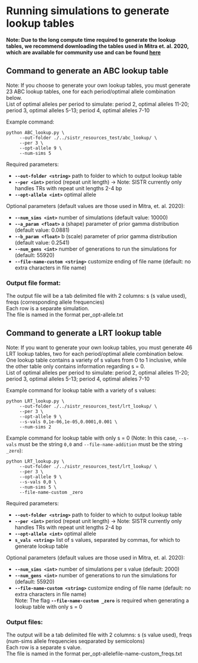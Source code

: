 # Running simulations to generate lookup tables

**Note: Due to the long compute time required to generate the lookup tables, we recommend downloading the tables used in Mitra et. al. 2020, which are available for community use and can be found [here](https://drive.google.com/drive/folders/1p_QoSQ7gzs7hVEwfJyhGMT-ELXZcWoA_?usp=sharing)**

## Command to generate an ABC lookup table  
Note: If you choose to generate your own lookup tables, you must generate 23 ABC lookup tables, one for each period/optimal allele combination below.    
List of optimal alleles per period to simulate: period 2, optimal alleles 11-20; period 3, optimal alleles 5-13; period 4, optimal alleles 7-10  

Example command:
```
python ABC_lookup.py \
     --out-folder ./../sistr_resources_test/abc_lookup/ \
     --per 3 \
     --opt-allele 9 \
     --num-sims 5
```

Required parameters:  
* __`--out-folder <string>`__ path to folder to which to output lookup table
* __`--per <int>`__ period (repeat unit length) -> Note: SISTR currently only handles TRs with repeat unit lengths 2-4 bp  
* __`--opt-allele <int>`__ optimal allele   

Optional parameters (default values are those used in Mitra, et. al. 2020):
* __`--num_sims <int>`__ number of simulations  (default value: 10000)
* __`--a_param <float>`__ a (shape) parameter of prior gamma distribution (default value: 0.0881)  
* __`--b_param <float>`__ b (scale) parameter of prior gamma distribution (default value: 0.2541)
* __`--num_gens <int>`__ number of generations to run the simulations for (default: 55920)
* __`--file-name-custom <string>`__ customize ending of file name (default: no extra characters in file name) 

### Output file format:
The output file will be a tab delimited file with 2 columns: s (s value used), freqs (corresponding allele frequencies)  
Each row is a separate simulation.  
The file is named in the format per_opt-allele.txt  

## Command to generate a LRT lookup table  
Note: If you want to generate your own lookup tables, you must generate 46 LRT lookup tables, two for each period/optimal allele combination below. One lookup table contains a variety of s values from 0 to 1 inclusive, while the other table only contains information regarding s = 0.  
List of optimal alleles per period to simulate: period 2, optimal alleles 11-20; period 3, optimal alleles 5-13; period 4, optimal alleles 7-10  

Example command for lookup table with a variety of s values:
```
python LRT_lookup.py \
     --out-folder ./../sistr_resources_test/lrt_lookup/ \
     --per 3 \
     --opt-allele 9 \
     --s-vals 0,1e-06,1e-05,0.0001,0.001 \
     --num-sims 2  
```

Example command for lookup table with only s = 0 (Note: In this case, `--s-vals` must be the string `0,0` and `--file-name-addition` must be the string `_zero`):
```
python LRT_lookup.py \
     --out-folder ./../sistr_resources_test/lrt_lookup/ \
     --per 3 \
     --opt-allele 9 \
     --s-vals 0,0 \
     --num-sims 5 \
     --file-name-custom _zero  
```

Required parameters:  
* __`--out-folder <string>`__ path to folder to which to output lookup table
* __`--per <int>`__ period (repeat unit length) -> Note: SISTR currently only handles TRs with repeat unit lengths 2-4 bp  
* __`--opt-allele <int>`__ optimal allele   
* __`s_vals <string>`__ list of s values, separated by commas, for which to generate lookup table 

Optional parameters (default values are those used in Mitra, et. al. 2020):
* __`--num_sims <int>`__ number of simulations per s value (default: 2000)
* __`--num_gens <int>`__ number of generations to run the simulations for (default: 55920)
* __`--file-name-custom <string>`__ customize ending of file name (default: no extra characters in file name)  
Note: The flag __`--file-name-custom _zero`__ is required when generating a lookup table with only s = 0

### Output files:
The output will be a tab delimited file with 2 columns: s (s value used), freqs (num-sims allele frequencies seqparated by semicolons)  
Each row is a separate s value.  
The file is named in the format per_opt-allelefile-name-custom_freqs.txt